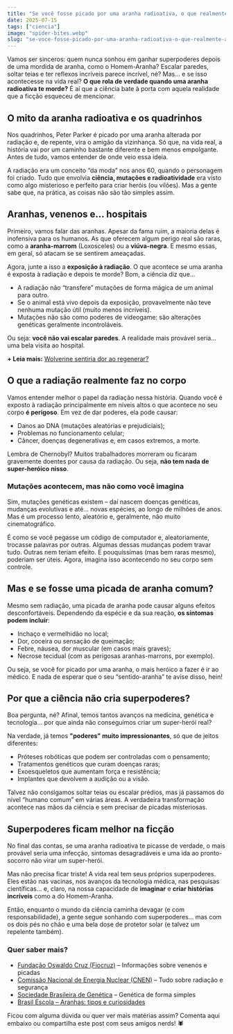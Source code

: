 ```yaml
---
title: "Se você fosse picado por uma aranha radioativa, o que realmente aconteceria?"
date: 2025-07-15
tags: ["ciencia"] 
image: "spider-bites.webp"
slug: "se-voce-fosse-picado-por-uma-aranha-radioativa-o-que-realmente-aconteceria"
---
```


Vamos ser sinceros: quem nunca sonhou em ganhar superpoderes depois de uma mordida de aranha, como o Homem-Aranha? Escalar paredes, soltar teias e ter reflexos incríveis parece incrível, né? Mas... e se isso acontecesse na vida real? **O que rola de verdade quando uma aranha radioativa te morde?** É aí que a ciência bate à porta com aquela realidade que a ficção esqueceu de mencionar.

## O mito da aranha radioativa e os quadrinhos

Nos quadrinhos, Peter Parker é picado por uma aranha alterada por radiação e, de repente, vira o amigão da vizinhança. Só que, na vida real, a história vai por um caminho bastante diferente e bem menos empolgante. Antes de tudo, vamos entender de onde veio essa ideia.

A radiação era um conceito “da moda” nos anos 60, quando o personagem foi criado. Tudo que envolvia **ciência, mutações e radioatividade** era visto como algo misterioso e perfeito para criar heróis (ou vilões). Mas a gente sabe que, na prática, as coisas não são tão simples assim.

## Aranhas, venenos e... hospitais

Primeiro, vamos falar das aranhas. Apesar da fama ruim, a maioria delas é inofensiva para os humanos. As que oferecem algum perigo real são raras, como a **aranha-marrom** (Loxosceles) ou a **viúva-negra**. E mesmo essas, em geral, só atacam se se sentirem ameaçadas.

Agora, junte a isso a **exposição à radiação**. O que acontece se uma aranha é exposta à radiação e depois te morde? Bom, a ciência diz que...

*   A radiação não “transfere” mutações de forma mágica de um animal para outro.
*   Se o animal está vivo depois da exposição, provavelmente não teve nenhuma mutação útil (muito menos incríveis).
*   Mutações não são como poderes de videogame: são alterações genéticas geralmente incontroláveis.

Ou seja: **você não vai escalar paredes**. A realidade mais provável seria… uma bela visita ao hospital.

**+ Leia mais:** [Wolverine sentiria dor ao regenerar?](https://nerdatico.com.br/wolverine-sentiria-dor-ao-regenerar/)

## O que a radiação realmente faz no corpo

Vamos entender melhor o papel da radiação nessa história. Quando você é exposto à radiação principalmente em níveis altos o que acontece no seu corpo **é perigoso**. Em vez de dar poderes, ela pode causar:

*   Danos ao DNA (mutações aleatórias e prejudiciais);
*   Problemas no funcionamento celular;
*   Câncer, doenças degenerativas e, em casos extremos, a morte.

Lembra de Chernobyl? Muitos trabalhadores morreram ou ficaram gravemente doentes por causa da radiação. Ou seja, **não tem nada de super-heróico nisso**.

### Mutações acontecem, mas não como você imagina

Sim, mutações genéticas existem – daí nascem doenças genéticas, mudanças evolutivas e até... novas espécies, ao longo de milhões de anos. Mas é um processo lento, aleatório e, geralmente, não muito cinematográfico.

É como se você pegasse um código de computador e, aleatoriamente, trocasse palavras por outras. Algumas dessas mudanças podem travar tudo. Outras nem teriam efeito. E pouquíssimas (mas bem raras mesmo), poderiam ser úteis. Agora, imagina isso acontecendo no seu corpo sem controle.

## Mas e se fosse uma picada de aranha comum?

Mesmo sem radiação, uma picada de aranha pode causar alguns efeitos desconfortáveis. Dependendo da espécie e da sua reação, **os sintomas podem incluir**:

*   Inchaço e vermelhidão no local;
*   Dor, coceira ou sensação de queimação;
*   Febre, náusea, dor muscular (em casos mais graves);
*   Necrose tecidual (com as perigosas aranhas-marrons, por exemplo).

Ou seja, se você for picado por uma aranha, o mais heróico a fazer é ir ao médico. E nada de esperar que o seu “sentido-aranha” te avise disso, hein!

## Por que a ciência não cria superpoderes?

Boa pergunta, né? Afinal, temos tantos avanços na medicina, genética e tecnologia... por que ainda não conseguimos criar um super-herói real?

Na verdade, já temos **"poderes" muito impressionantes**, só que de jeitos diferentes:

*   Próteses robóticas que podem ser controladas com o pensamento;
*   Tratamentos genéticos que curam doenças raras;
*   Exoesqueletos que aumentam força e resistência;
*   Implantes que devolvem a audição ou a visão.

Talvez não consigamos soltar teias ou escalar prédios, mas já passamos do nível “humano comum” em várias áreas. A verdadeira transformação acontece nas mãos da ciência e sem precisar de picadas misteriosas.

## Superpoderes ficam melhor na ficção

No final das contas, se uma aranha radioativa te picasse de verdade, o mais provável seria uma infecção, sintomas desagradáveis e uma ida ao pronto-socorro não virar um super-herói.

Mas não precisa ficar triste! A vida real tem seus próprios superpoderes. Eles estão nas vacinas, nos avanços da tecnologia médica, nas pesquisas científicas... e, claro, na nossa capacidade de **imaginar** e **criar histórias incríveis** como a do Homem-Aranha.

Então, enquanto o mundo da ciência caminha devagar (e com responsabilidade), a gente segue sonhando com superpoderes... mas com os dois pés no chão e uma bela dose de protetor solar (e talvez um repelente também).

### Quer saber mais?

*   [Fundação Oswaldo Cruz (Fiocruz)](https://www.org.br/) – Informações sobre venenos e picadas
*   [Comissão Nacional de Energia Nuclear (CNEN)](https://www.cnen.gov.br/) – Tudo sobre radiação e segurança
*   [Sociedade Brasileira de Genética](https://www.sbg.org.br/) – Genética de forma simples
*   [Brasil Escola – Aranhas: tipos e curiosidades](https://brasilescola.uol.com.br/biologia/aranhas.htm)

Ficou com alguma dúvida ou quer ver mais matérias assim? Comenta aqui embaixo ou compartilha este post com seus amigos nerds! 🕷️